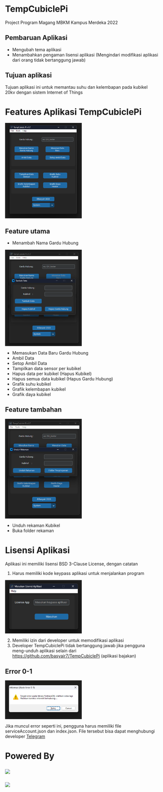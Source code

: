 # TempCubiclePi
Project Program Magang MBKM Kampus Merdeka 2022

## Pembaruan Aplikasi
- Mengubah tema aplikasi
- Menambahkan pengaman lisensi aplikasi (Mengindari modifikasi aplikasi dari orang tidak bertanggung jawab)

## Tujuan aplikasi
Tujuan aplikasi ini untuk memantau suhu dan kelembapan pada kubikel 20kv dengan sistem Internet of Things

# Features Aplikasi TempCubiclePi
<img align="center" src="./images/tempcubiclepi-interface.png" width="50%">

## Feature utama
- Menambah Nama Gardu Hubung
<img align="center" src="./images/feature1.png" width="50%">

- Memasukan Data Baru Gardu Hubung
- Ambil Data
- Setop Ambil Data
- Tampilkan data sensor per kubikel
- Hapus data per kubikel (Hapus Kubikel)
- Hapus semua data kubikel (Hapus Gardu Hubung)
- Grafik suhu kubikel
- Grafik kelembapan kubikel
- Grafik daya kubikel

## Feature tambahan
<img align="center" src="./images/feature2.png" width="50%">

- Unduh rekaman Kubikel 
- Buka folder rekaman

# Lisensi Aplikasi
Aplikasi ini memiliki lisensi BSD 3-Clause License, dengan catatan
1. Harus memiliki kode keypass aplikasi untuk menjalankan program

<img align="center" src="./images/require-keypass.png" width="50%">

2. Memiliki izin dari developer untuk memodifikasi aplikasi
3. Developer TempCubiclePi tidak bertanggung jawab jika pengguna meng-unduh aplikasi selain dari https://github.com/basyair7/TempCubiclePi (aplikasi bajakan)

## Error 0-1
<img align="center" src="./images/error0-1.png" width="50%">

Jika muncul error seperti ini, pengguna harus memiliki file serviceAccount.json dan index.json. 
File tersebut bisa dapat menghubungi developer <a href="https://t.me/ahul7">Telegram</a>

# Powered By
### <a href="https://customtkinter.tomschimansky.com/"><img src="https://raw.githubusercontent.com/TomSchimansky/CustomTkinter/master/documentation_images/CustomTkinter_logo_dark.png" align="center" width="50%"></a>
### <a href="https://firebase.google.com/"><img src="https://www.gstatic.com/devrel-devsite/prod/v4adef427db21a4cd79f489fce8da23c25ef3f53705a17ddcb0611ee166b2e610/firebase/images/lockup.svg" align="center" width="50%"></a>

